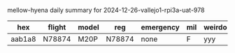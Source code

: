 mellow-hyena daily summary for 2024-12-26-vallejo1-rpi3a-uat-978

|hex|flight|model|reg|emergency|mil|weirdo|
|--|--|--|--|--|--|--|
|aab1a8|N78874|M20P|N78874|none|F|yyy|
